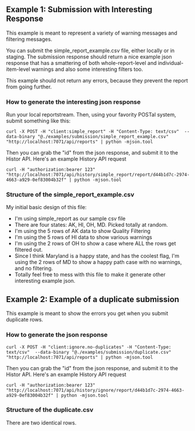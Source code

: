 ## Example 1:  Submission with Interesting Response

This example is meant to represent a variety of warning messages and filtering messages.

You can submit the simple_report_example.csv file, either locally or in staging.  The submission response should return a nice example json response that has a smattering of both whole-report-level and individual-item-level warnings and also some interesting filters too.

This example should not return any errors, because they prevent the report from going further.

### How to generate the interesting json response

Run your local reportstream.
Then, using your favority POSTal system, submit something like this:

```
curl -X POST -H "client:simple_report" -H "Content-Type: text/csv"  --data-binary "@./examples/submission/simple_report_example.csv" "http://localhost:7071/api/reports" | python -mjson.tool
```

Then you can grab the "id" from the json response, and submit it to the Histor API.  Here's an example History API request

```
curl -H "authorization:bearer 123" "http://localhost:7071/api/history/simple_report/report/d44b1d7c-2974-4663-a929-0ef83004b32f" | python -mjson.tool
```

### Structure of the simple_report_example.csv 

My initial basic design of this file:

- I'm using simple_report as our sample csv file
- There are four states: AK, HI, OH, MD.  Picked totally at random.
- I'm using the 5 rows of AK data to show Quality Filtering
- I'm using the 5 rows of HI data to show various warnings
- I'm using the 2 rows of OH to show a case where ALL the rows get filtered out.
- Since I think Maryland is a happy state, and has the coolest flag, I'm using the 2 rows of MD to show a happy path case with no warnings, and no filtering.
- Totally feel free to mess with this file to make it generate other interesting example json.  

## Example 2:  Example of a duplicate submission

This example is meant to show the errors you get when you submit duplicate rows.

### How to generate the json response

```
curl -X POST -H "client:ignore.no-duplicates" -H "Content-Type: text/csv"  --data-binary "@./examples/submission/duplicate.csv" "http://localhost:7071/api/reports" | python -mjson.tool
```

Then you can grab the "id" from the json response, and submit it to the Histor API.  Here's an example History API request

```
curl -H "authorization:bearer 123" "http://localhost:7071/api/history/ignore/report/d44b1d7c-2974-4663-a929-0ef83004b32f" | python -mjson.tool
```

### Structure of the duplicate.csv 

There are two identical rows.




